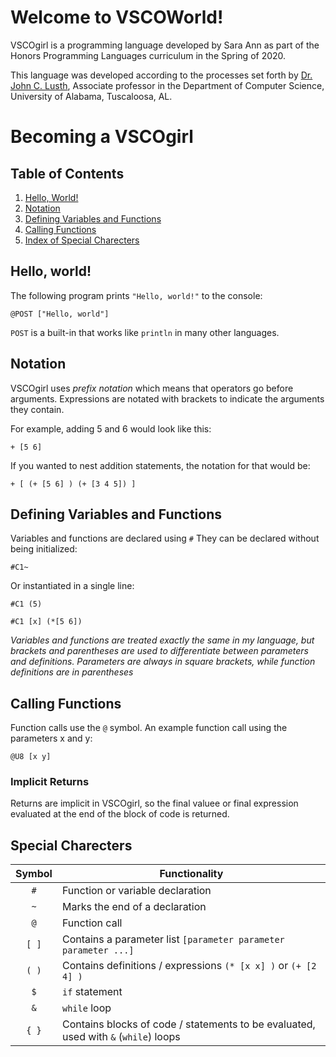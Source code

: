 # Welcome to VSCOWorld!

VSCOgirl is a programming language developed by Sara Ann as part of the Honors Programming Languages curriculum in the Spring of 2020.

This language was developed according to the processes set forth by [Dr. John C. Lusth](https://eng.ua.edu/people/dr-john-lusth/), Associate professor in the Department of Computer Science, University of Alabama, Tuscaloosa, AL.

# Becoming a VSCOgirl

## Table of Contents

1. [Hello, World!](#hello-world)
2. [Notation](#notation)
1. [Defining Variables and Functions](#defining-variables)
1. [Calling Functions](#calling-functions)
1. [Index of Special Charecters](#special-charecters)

## Hello, world!

The following program prints `"Hello, world!"` to the console:

```
@POST ["Hello, world"]
```

`POST` is a built-in that works like `println` in many other languages.

## Notation
VSCOgirl uses *prefix notation* which means that operators go before arguments. Expressions are notated with brackets to indicate the arguments they contain.

For example, adding 5 and 6 would look like this:
```
+ [5 6]
```
If you wanted to nest addition statements, the notation for that would be:
```
+ [ (+ [5 6] ) (+ [3 4 5]) ]
```

## Defining Variables and Functions

Variables and functions are declared using `#` 
They can be declared without being initialized:
```
#C1~
```
Or instantiated in a single line:
```
#C1 (5) 
```
```
#C1 [x] (*[5 6]) 
```
*Variables and functions are treated exactly the same in my language, but brackets and parentheses are used to differentiate between parameters and definitions. Parameters are always in square brackets, while function definitions are in parentheses*


## Calling Functions

Function calls use the `@` symbol. 
An example function call using the parameters x and y:
```
@U8 [x y]
```
### Implicit Returns

Returns are implicit in VSCOgirl, so the final valuee or final expression evaluated at the end of the block of code is returned.


## Special Charecters

| Symbol | Functionality |
| :---: | --- |
| `#` | Function or variable declaration |
| `~` | Marks the end of a declaration |
| `@` | Function call |
| `[ ]` | Contains a parameter list `[parameter parameter parameter ...]` |
| `( )` | Contains definitions / expressions `(* [x x] )` or `(+ [2 4] )`|
| `$` |  `if` statement |
| `&` |  `while` loop |
| `{ }` | Contains blocks of code / statements to be evaluated, used with `&` (`while`) loops |
